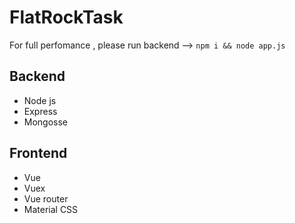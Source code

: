 # FlatRockTask


For full perfomance , please run backend --> ```npm i && node app.js```

## Backend 
 - Node js 
 - Express 
 - Mongosse 

## Frontend 
 - Vue 
 - Vuex
 - Vue router
 - Material CSS 
